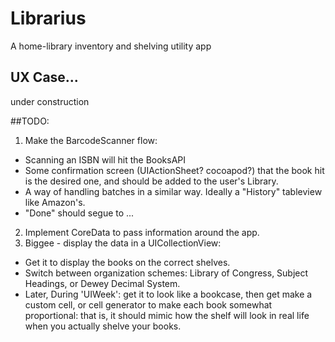 # Librarius
A home-library inventory and shelving utility app


## UX Case...
under construction

##TODO:
1. Make the BarcodeScanner flow:
 * Scanning an ISBN will hit the BooksAPI 
 * Some confirmation screen (UIActionSheet? cocoapod?) that the book hit is the desired one, and should be added to the user's Library. 
 * A way of handling batches in a similar way. Ideally a "History" tableview like Amazon's. 
 * "Done" should segue to ...
2. Implement CoreData to pass information around the app. 
3. Biggee - display the data in a UICollectionView: 
 * Get it to display the books on the correct shelves.
 * Switch between organization schemes: Library of Congress, Subject Headings, or Dewey Decimal System. 
 * Later, During 'UIWeek': get it to look like a bookcase, then get make a custom cell, or cell generator to make each book somewhat proportional: that is, it should mimic how the shelf will look in real life when you actually shelve your books. 